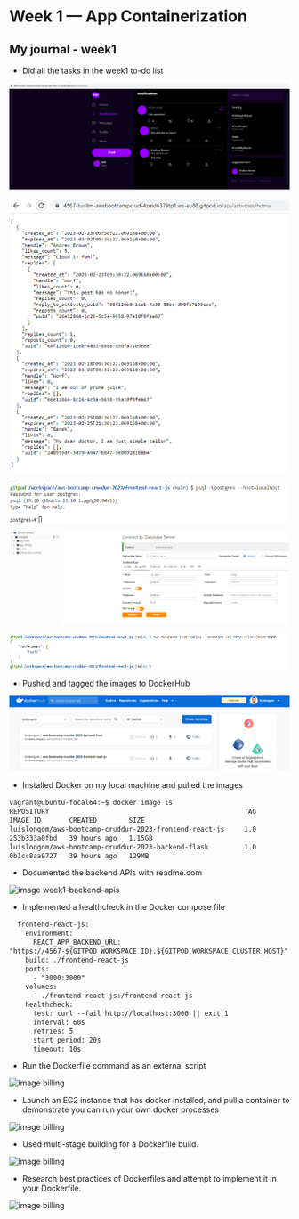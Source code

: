# Week 1 — App Containerization
## My journal - week1

-  Did all the tasks in the week1 to-do list

![image week1-to-do1](./images/week1-todo1.png)

![image week1-to-do2](./images/week1-todo2.png)

![image week1-to-do3](./images/week1-todo3.png)

![image week1-to-do4](./images/week1-todo4.png)

![image week1-to-do5](./images/week1-todo5.png)



-  Pushed and tagged the images to DockerHub

![image week1-images-in-dockerhub](./images/week1-images-in-dockerhub.png)


-  Installed Docker on my local machine and pulled the images

```
vagrant@ubuntu-focal64:~$ docker image ls
REPOSITORY                                                 TAG         IMAGE ID       CREATED        SIZE
luislongom/aws-bootcamp-cruddur-2023-frontend-react-js     1.0         253b333a0fbd   39 hours ago   1.15GB
luislongom/aws-bootcamp-cruddur-2023-backend-flask         1.0         0b1cc8aa9727   39 hours ago   129MB
```


-  Documented the backend APIs with readme.com

![image week1-backend-apis](./images/week1-week1-backend-apis.png)


-  Implemented a healthcheck in the Docker compose file

```
  frontend-react-js:
    environment:
      REACT_APP_BACKEND_URL: "https://4567-${GITPOD_WORKSPACE_ID}.${GITPOD_WORKSPACE_CLUSTER_HOST}"
    build: ./frontend-react-js
    ports:
      - "3000:3000"
    volumes:
      - ./frontend-react-js:/frontend-react-js
    healthcheck:
      test: curl --fail http://localhost:3000 || exit 1
      interval: 60s
      retries: 5
      start_period: 20s
      timeout: 10s
```



-  Run the Dockerfile command as an external script

![image billing](./images/week1-.png)


-  Launch an EC2 instance that has docker installed, and pull a container to demonstrate you can run your own docker processes

![image billing](./images/week1-.png)



-  Used multi-stage building for a Dockerfile build.

![image billing](./images/week1-.png)


-  Research best practices of Dockerfiles and attempt to implement it in your Dockerfile.

![image billing](./images/week1-.png)


